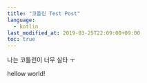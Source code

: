 ```yaml
---
title: "코틀린 Test Post"
language: 
  - kotlin
last_modified_at: 2019-03-25T22:09:00+09:00
toc: true
---
```


나는 코틀린이 너무 실타 ㅜ

hellow world!
